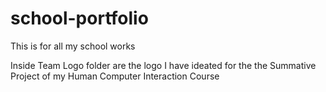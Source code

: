 # school-portfolio
This is for all my school works

Inside Team Logo folder are the logo I have ideated for the the Summative Project of my Human Computer Interaction Course
